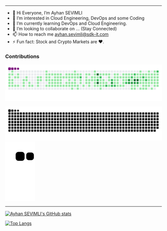 --------------------------------------------------------------------------------------------------------------------
- 👋 Hi Everyone, I’m Ayhan SEVIMLI
- 👀 I’m interested in Cloud Engineering, DevOps and some Coding
- 🌱 I’m currently learning DevOps and Cloud Engineering.
- 💞️ I’m looking to collaborate on ... (Stay Connected)
- 📫 How to reach me ayhan.sevimli@sdk-it.com
- ⚡ Fun fact: Stock and Crypto Markets are ❤️.


<!---
ayhansevimli/ayhansevimli is a ✨ special ✨ repository because its `README.md` (this file) appears on your GitHub profile.
You can click the Preview link to take a look at your changes.

--->

<!---
--->
### Contributions
![snake gif](https://github.com/ayhansevimli/ayhansevimli/blob/output/github-contribution-grid-snake.gif)

<img src="https://raw.githubusercontent.com/ayhansevimli/ayhansevimli/output/github-contribution-grid-snake.svg" />

<img src="https://raw.githubusercontent.com/msoftware/msoftware/output/github-contribution-grid-snake.svg" />

--------------------------------------------------------------------------------------------------------------------
[![Ayhan SEVIMLI's GitHub stats](https://github-readme-stats.vercel.app/api?username=ayhansevimli)](https://github.com/ayhansevimli/github-readme-stats)

<!---
--------------------------------------------------------------------------------------------------------------------
[![Readme Card](https://github-readme-stats.vercel.app/api/pin/?username=ayhansevimli&repo=github-readme-stats)](https://github.com/ayhansevimli/github-readme-stats)
--------------------------------------------------------------------------------------------------------------------
--->

[![Top Langs](https://github-readme-stats.vercel.app/api/top-langs/?username=ayhansevimli&layout=compact)](https://github.com/ayhansevimli/github-readme-stats)

<!---

--->

<!---

--->

<!---

--->

